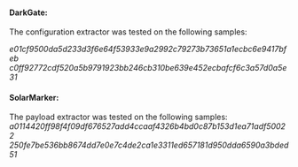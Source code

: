 
#### DarkGate:

The configuration extractor was tested on the following samples:

*e01cf9500da5d233d3f6e64f53933e9a2992c79273b73651a1ecbc6e9417bfeb
c0ff92772cdf520a5b9791923bb246cb310be639e452ecbafcf6c3a57d0a5e31*

#### SolarMarker:

The payload extractor was tested on the following samples:
*a0114420ff98f4f09df676527add4ccaaf4326b4bd0c87b153d1ea71adf50022
250fe7be536bb8674dd7e0e7c4de2ca1e3311ed657181d950dda6590a3bded51*
